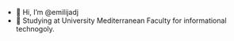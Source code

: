 - 👋 Hi, I’m @emilijadj
- 🌱 Studying at University Mediterranean Faculty for informational technogoly.

<!---
emilijadj/emilijadj is a ✨ special ✨ repository because its `README.md` (this file) appears on your GitHub profile.
You can click the Preview link to take a look at your changes.
--->
